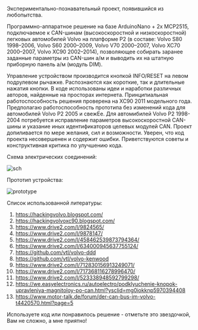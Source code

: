 Экспериментально-познавательный проект, появившийся из любопытства.

Программно-аппаратное решение на базе ArduinoNano + 2x MCP2515, подключаемое к CAN-шинам (высокоскоростной и низкоскоростной) легковых автомобилей Volvo на платформе P2 (в составе: Volvo S80 1998–2006, Volvo S60 2000–2009, Volvo V70 2000–2007, Volvo XC70 2000–2007, Volvo XC90 2002–2014), позволяющее собирать заранее заданные параметры из CAN-шин а/м и выводить их на штатную приборную панель а/м (модуль DIM). 

Управление устройством производится кнопкой INFO/RESET на левом подрулевом рычажке. Распознаются как короткие, так и длительные нажатия кнопки. В коде использованы идеи и наработки различных авторов, найденные на просторах интернета. Принципиальная работоспособность решения проверена на XC90 2011 модельного года. Предполагаю работоспособность прототипа без изменений кода для автомобилей Volvo P2 2005 и свежЕе. Для автомибилей Volvo P2 1998-2004 потребуется исправление параметров высокоскоростной CAN-шины и указание иных идентификаторов целевых модулей CAN. 
Проект допиливается по мере желания, сил и возможности. Уверен, что код проекта несовершенен и содержит ошибки. Приветствуются советы и конструктивная критика по улучшению кода.

Схема электрических соединений:

![sch](https://github.com/user-attachments/assets/a9c4d5ac-88a2-4806-ad35-0f1725c3ff0b)

Прототип устройства:

![prototype](https://github.com/user-attachments/assets/880a559b-e174-4b7b-ac5e-add334906784)

Список использованной литературы:

1. https://hackingvolvo.blogspot.com/
2. https://hackingvolvoxc90.blogspot.com/
3. https://www.drive2.com/l/9824565/
4. https://www.drive2.com/l/9878147/
5. https://www.drive2.com/l/458462539873794364/
6. https://www.drive2.com/l/634000945637755124/
7. https://github.com/vtl/volvo-ddd
8. https://github.com/vtl/volvo-kenwood
9. https://www.drive2.com/l/712830156913249071/
10. https://www.drive2.com/l/717368116278996470/
11. https://www.drive2.com/l/523338948592799298/
12. https://we.easyelectronics.ru/autoelectro/podklyuchenie-knopok-upravleniya-magnitoloy-po-can.html?ysclid=mg0iokknp5970394408
13. https://www.motor-talk.de/forum/der-can-bus-im-volvo-t4420570.html?page=5


Используете код или понравилось решение - отметьте это звездочкой, Вам не сложно, а мне приятно!
